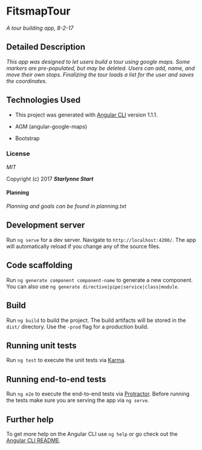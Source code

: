# FitsmapTour

_A tour building app, 8-2-17_

## Detailed Description

  _This app was designed to let users build a tour using google maps. Some markers are pre-populated, but may be deleted. Users can add, name, and move their own stops. Finalizing the tour loads a list for the user and saves the coordinates._

## Technologies Used

* This project was generated with [Angular CLI](https://github.com/angular/angular-cli) version 1.1.1.

* AGM (angular-google-maps)

* Bootstrap

### License

*MIT*

Copyright (c) 2017 **_Starlynne Start_**


#### Planning
_Planning and goals can be found in planning.txt_

## Development server

Run `ng serve` for a dev server. Navigate to `http://localhost:4200/`. The app will automatically reload if you change any of the source files.

## Code scaffolding

Run `ng generate component component-name` to generate a new component. You can also use `ng generate directive|pipe|service|class|module`.

## Build

Run `ng build` to build the project. The build artifacts will be stored in the `dist/` directory. Use the `-prod` flag for a production build.

## Running unit tests

Run `ng test` to execute the unit tests via [Karma](https://karma-runner.github.io).

## Running end-to-end tests

Run `ng e2e` to execute the end-to-end tests via [Protractor](http://www.protractortest.org/).
Before running the tests make sure you are serving the app via `ng serve`.

## Further help

To get more help on the Angular CLI use `ng help` or go check out the [Angular CLI README](https://github.com/angular/angular-cli/blob/master/README.md).
